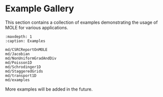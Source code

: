 # Example Gallery

This section contains a collection of examples demonstrating the usage of MOLE for various applications.

```{toctree}
:maxdepth: 1
:caption: Examples

md/CSRCReportOnMOLE
md/Jacobian
md/NonUniformGradAndDiv
md/Poisson1D
md/Schrodinger1D
md/StaggeredGrids
md/transport1D
md/examples
```

More examples will be added in the future. 
